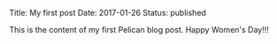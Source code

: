 Title: My first post
Date: 2017-01-26
Status: published

This is the content of my first Pelican blog post.
Happy Women's Day!!!
